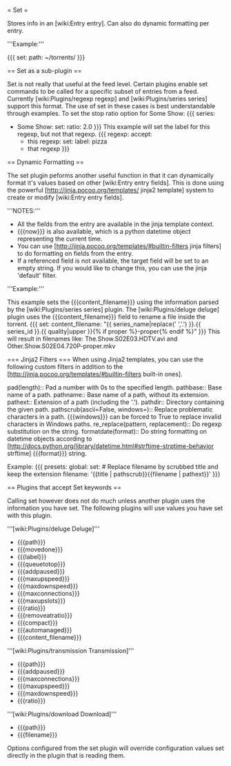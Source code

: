 = Set =

Stores info in an [wiki:Entry entry]. Can also do dynamic formatting per entry.

'''Example:'''

{{{
set:
  path: ~/torrents/
}}}

== Set as a sub-plugin ==

Set is not really that useful at the feed level. Certain plugins enable set commands to be called for a specific subset of entries from a feed. Currently [wiki:Plugins/regexp regexp] and [wiki:Plugins/series series] support this format. The use of set in these cases is best understandable through examples.
 To set the stop ratio option for Some Show:
{{{
series:
  - Some Show:
      set:
        ratio: 2.0
}}}
 This example will set the label for this regexp, but not that regexp.
{{{
regexp:
  accept:
    - this regexp:
        set:
          label: pizza
    - that regexp
}}}

== Dynamic Formatting ==

The set plugin peforms another useful function in that it can dynamically format it's values based on other [wiki:Entry entry fields]. This is done using the powerful [http://jinja.pocoo.org/templates/ jinja2 template] system to create or modify [wiki:Entry entry fields].

'''NOTES:'''
 - All the fields from the entry are available in the jinja template context.
 - {{{now}}} is also available, which is a python datetime object representing the current time.
 - You can use [http://jinja.pocoo.org/templates/#builtin-filters jinja filters] to do formatting on fields from the entry.
 - If a referenced field is not available, the target field will be set to an empty string. If you would like to change this, you can use the jinja 'default' filter.

'''Example:'''

This example sets the {{{content_filename}}} using the information parsed by the [wiki:Plugins/series series] plugin. The [wiki:Plugins/deluge deluge] plugin uses the {{{content_filename}}} field to rename a file inside the torrent.
{{{
set:
  content_filename: "{{ series_name|replace(' ','.') }}.{{ series_id }}.{{ quality|upper }}{% if proper %}-proper{% endif %}"
}}}
This will result in filenames like: The.Show.S02E03.HDTV.avi and Other.Show.S02E04.720P-proper.mkv


=== Jinja2 Filters ===
When using Jinja2 templates, you can use the following custom filters in addition to the [http://jinja.pocoo.org/templates/#builtin-filters built-in ones].

 pad(length):: Pad a number with 0s to the specified length.
 pathbase:: Base name of a path.
 pathname:: Base name of a path, without its extension.
 pathext:: Extension of a path (including the '.').
 pathdir:: Directory containing the given path.
 pathscrub(ascii=False, windows=<currentos>):: Replace problematic characters in a path. {{{windows}}} can be forced to True to replace invalid characters in Windows paths.
 re_replace(pattern, replacement):: Do regexp substitution on the string.
 formatdate(format):: Do string formatting on datetime objects according to [http://docs.python.org/library/datetime.html#strftime-strptime-behavior strftime] {{{format}}} string.

Example:
{{{
presets:
  global:
    set:
      # Replace filename by scrubbed title and keep the extension
      filename: '{{title | pathscrub}}{{filename | pathext}}'
}}}

== Plugins that accept Set keywords ==

Calling set however does not do much unless another plugin uses the information you have set. The following plugins will use values you have set with this plugin.

'''[wiki:Plugins/deluge Deluge]'''

 * {{{path}}}
 * {{{movedone}}}
 * {{{label}}}
 * {{{queuetotop}}}
 * {{{addpaused}}}
 * {{{maxupspeed}}}
 * {{{maxdownspeed}}}
 * {{{maxconnections}}}
 * {{{maxupslots}}}
 * {{{ratio}}}
 * {{{removeatratio}}}
 * {{{compact}}}
 * {{{automanaged}}}
 * {{{content_filename}}}

'''[wiki:Plugins/transmission Transmission]'''

 * {{{path}}}
 * {{{addpaused}}}
 * {{{maxconnections}}}
 * {{{maxupspeed}}}
 * {{{maxdownspeed}}}
 * {{{ratio}}}

'''[wiki:Plugins/download Download]'''

 * {{{path}}}
 * {{{filename}}}

Options configured from the set plugin will override configuration values set directly in the plugin that is reading them.

